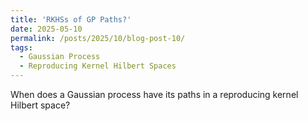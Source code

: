 ```yaml
---
title: 'RKHSs of GP Paths?'
date: 2025-05-10
permalink: /posts/2025/10/blog-post-10/
tags:
  - Gaussian Process
  - Reproducing Kernel Hilbert Spaces
---
```



When does a Gaussian process have its paths in a reproducing
kernel Hilbert space?
